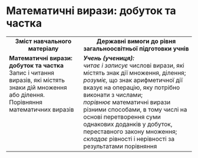 # Математичні вирази: добуток та частка
<table>
  <tr>
    <td width="40%" align="center"><b>Зміст навчального матеріалу<b></td>
    <td width="60%" align="center"><b>Державні вимоги до рівня загальноосвітньої підготовки учнів</b></td>
  </tr>
  <tr>
    <td width="40%" style="vertical-align:top !important;"><b>Математичні вирази: добуток та частка</b><br>
Запис і читання виразів, які містять знаки дій множення або ділення.<br>
Порівняння математичних виразів<br></td>
    <td width="60%" style="vertical-align:top !important;"><i><b>Учень (учениця):</b></i><br>
<i>читає і записує</i> числові вирази, які містять знак дії множення, ділення;<br>
<i>розуміє,</i> що знак арифметичної дії вказує на операцію, яку потрібно виконати з числами;<br>
<i>порівнює</i> математичні вирази різними способами, в тому числі на основі перетворення суми однакових доданків у добуток, переставного закону множення;<br>
<i>складає</i> рівності і нерівності за результатами порівняння<br></td>
  </tr>
</table>
